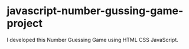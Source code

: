 # javascript-number-gussing-game-project
I developed this Number Guessing Game using HTML CSS JavaScript.
